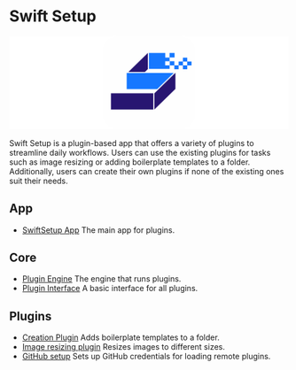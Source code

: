 # Swift Setup

![cover](./cover.png)

Swift Setup is a plugin-based app that offers a variety of plugins to streamline daily workflows. 
Users can use the existing plugins for tasks such as image resizing or adding boilerplate templates to a folder. 
Additionally, users can create their own plugins if none of the existing ones suit their needs.

## App

- [SwiftSetup App](https://github.com/swift-setup/SwiftSetup) The main app for plugins.

## Core

- [Plugin Engine](https://github.com/swift-setup/PluginEngine) The engine that runs plugins.
- [Plugin Interface](https://github.com/swift-setup/PluginInterface) A basic interface for all plugins.

## Plugins

- [Creation Plugin](https://github.com/swift-setup/PluginPackageCreator) Adds boilerplate templates to a folder. 
- [Image resizing plugin](https://github.com/swift-setup/ImageResizingPlugin) Resizes images to different sizes.
- [GitHub setup](https://github.com/swift-setup/GitHubRemoteSettingsPlugin) Sets up GitHub credentials for loading remote plugins.
